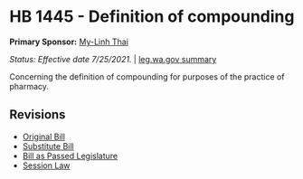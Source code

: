 # HB 1445 - Definition of compounding
**Primary Sponsor:** [My-Linh Thai](/person/leg/thai_my.md)

*Status: Effective date 7/25/2021.* | [leg.wa.gov summary](https://app.leg.wa.gov/billsummary?BillNumber=1445&Year=2021)

Concerning the definition of compounding for purposes of the practice of pharmacy.

## Revisions
* [Original Bill](1/)
* [Substitute Bill](S/)
* [Bill as Passed Legislature](S.PL/)
* [Session Law](S.SL/)